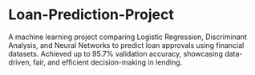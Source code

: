 # Loan-Prediction-Project
A machine learning project comparing Logistic Regression, Discriminant Analysis, and Neural Networks to predict loan approvals using financial datasets. Achieved up to 95.7% validation accuracy, showcasing data-driven, fair, and efficient decision-making in lending.
